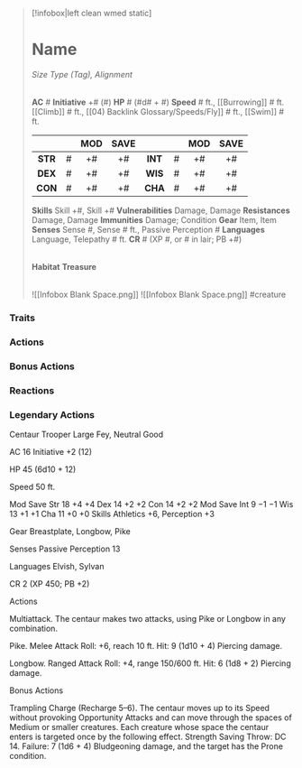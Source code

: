 > [!infobox|left clean wmed static]
> # Name
> *Size Type (Tag), Alignment*
> 
> | |
> | - |
> **AC** # **Initiative** +# (#)
> **HP** # (#d# + #)
> **Speed** # ft., [[Burrowing]] # ft. [[Climb]] # ft., [[04) Backlink Glossary/Speeds/Fly]] # ft., [[Swim]] # ft.
> 
> | | | MOD | SAVE | | | MOD | SAVE |
> | :-: | :-: | :-: | :-: | :-: | :-: | :-: | :-: |
> | **STR** | # | +# | +# | **INT** | # | +# | +# | 
> | **DEX** | # | +# | +# | **WIS** | # | +# | +# |
> | **CON** | # | +# | +# | **CHA** | # | +# | +# |
> **Skills** Skill +#, Skill +#
> **Vulnerabilities** Damage, Damage
> **Resistances** Damage, Damage
> **Immunities** Damage; Condition
> **Gear** Item, Item
> **Senses** Sense #, Sense # ft., Passive Perception #
> **Languages** Language, Telepathy # ft.
> **CR** # (XP #, or # in lair; PB +#)
>
> | |
> | - |
> **Habitat**
> **Treasure**
> 
> | |
> | - |
> ![[Infobox Blank Space.png]]
> ![[Infobox Blank Space.png]]
> #creature 


### Traits
### Actions
### Bonus Actions
### Reactions
### Legendary Actions
Centaur Trooper
Large Fey, Neutral Good

AC 16 Initiative +2 (12)

HP 45 (6d10 + 12)

Speed 50 ft.

Mod	Save
Str	18	+4	+4
Dex	14	+2	+2
Con	14	+2	+2
Mod	Save
Int	9	−1	−1
Wis	13	+1	+1
Cha	11	+0	+0
Skills Athletics +6, Perception +3

Gear Breastplate, Longbow, Pike

Senses Passive Perception 13

Languages Elvish, Sylvan

CR 2 (XP 450; PB +2)

Actions

Multiattack. The centaur makes two attacks, using Pike or Longbow in any combination.

Pike. Melee Attack Roll: +6, reach 10 ft. Hit: 9 (1d10 + 4) Piercing damage.

Longbow. Ranged Attack Roll: +4, range 150/600 ft. Hit: 6 (1d8 + 2) Piercing damage.

Bonus Actions

Trampling Charge (Recharge 5–6). The centaur moves up to its Speed without provoking Opportunity Attacks and can move through the spaces of Medium or smaller creatures. Each creature whose space the centaur enters is targeted once by the following effect. Strength Saving Throw: DC 14. Failure: 7 (1d6 + 4) Bludgeoning damage, and the target has the Prone condition.
